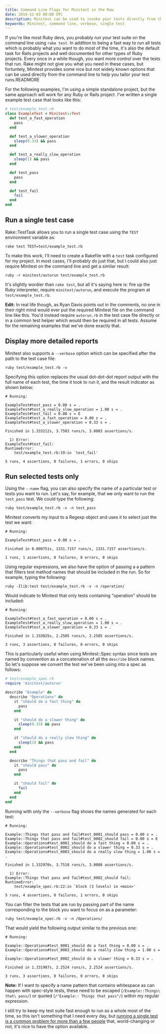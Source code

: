 ```yaml
---
title: Command Line Flags for Minitest in the Raw
date: 2014-12-03 00:00 UTC
description: Minitest can be used to invoke your tests directly from the Ruby interpreter, and it has its own command line options that can be used for certain common use cases encountered by many Rubyists.
keywords: Minitest, command line, verbose, single test
---
```

If you're like most Ruby devs, you probably run your test suite on the command line using `rake test`.  In addition to being a fast way to run all tests which is probably what you want to do most of the time, it's also the default task for Rails projects and well documented for other types of Ruby projects.  Every once in a while though, you want more control over the tests that run.  Rake might not give you what you need in these cases, but fortuntely, Minitest provides some nice but not widely known options that can be used directly from the command line to help you tailor your test runs.READMORE

For the following examples, I'm using a simple standalone project, but the same approach will work for any Ruby or Rails project.  I've written a single example test case that looks like this:

```ruby
# test/example_test.rb
class ExampleTest < Minitest::Test
  def test_a_fast_operation
    pass
  end

  def test_a_slower_operation
    sleep(0.33) && pass
  end

  def test_a_really_slow_operation
    sleep(1) && pass
  end

  def test_pass
    pass
  end

  def test_fail
    fail
  end
end
```

## Run a single test case

Rake::TestTask allows you to run a single test case using the `TEST` environment variable as:

```shell?line_numbers=false
rake test TEST=test/example_test.rb
```

To make this work, I'll need to create a Rakefile with a `test` task configured for my project.  In most cases, I'll probably do just that, but I could also just require Minitest on the command line and get a similar result:

```shell?line_numbers=false
ruby -r minitest/autorun test/example_test.rb
```

It's slightly wordier than `rake test`, but all it's saying here is: fire up the Ruby interpreter, require `minitest/autorun`, and execute the program at `test/example_test.rb`.

**Edit:** In real life though, as Ryan Davis points out in the comments, no one in their right mind would ever put the required Minitest file on the command line like this.  You'd instead require `autorun.rb` in the test case file directly or in a common test helper which would then be required in all tests.  Assume for the remaining examples that we've done exactly that.

## Display more detailed reports

Minitest also supports a `--verbose` option which can be specified after the path to the test case file:

```shell?line_numbers=false
ruby test/example_test.rb -v
```

Specifying this option replaces the usual dot-dot-dot report output with the full name of each test, the time it took to run it, and the result indicator as shown below:

```shell?line_numbers=false
# Running:

ExampleTest#test_pass = 0.00 s = .
ExampleTest#test_a_really_slow_operation = 1.00 s = .
ExampleTest#test_fail = 0.00 s = E
ExampleTest#test_a_fast_operation = 0.00 s = .
ExampleTest#test_a_slower_operation = 0.33 s = .

Finished in 1.333212s, 3.7503 runs/s, 3.0003 assertions/s.

  1) Error:
ExampleTest#test_fail:
RuntimeError:
    test/example_test.rb:19:in `test_fail'

5 runs, 4 assertions, 0 failures, 1 errors, 0 skips
```

## Run selected tests only

Using the `--name` flag, you can also specify the name of a particular test or tests you want to run.  Let's say, for example, that we only want to run the `test_pass` test.  We could type the following:

```shell?line_numbers=false
ruby test/example_test.rb -v -n test_pass
```

Minitest converts my input to a Regexp object and uses it to select just the test we want:

```shell?line_numbers=false
# Running:

ExampleTest#test_pass = 0.00 s = .

Finished in 0.000751s, 1331.7157 runs/s, 1331.7157 assertions/s.

1 runs, 1 assertions, 0 failures, 0 errors, 0 skips
```

Using regular expressions, we also have the option of passing a a pattern that filters test method names that should be included in the run.  So for example, typing the following:

```shell?line_numbers=false
ruby -Ilib:test test/example_test.rb -v -n /operation/
```

Would indicate to Minitest that only tests containing "operation" should be included:

```shell?line_numbers=false
# Running:

ExampleTest#test_a_fast_operation = 0.00 s = .
ExampleTest#test_a_really_slow_operation = 1.00 s = .
ExampleTest#test_a_slower_operation = 0.33 s = .

Finished in 1.333025s, 2.2505 runs/s, 2.2505 assertions/s.

3 runs, 3 assertions, 0 failures, 0 errors, 0 skips
```

This is particularly useful when using Minitest::Spec syntax since tests are named by convention as a concatenation of all the `describe` block names.  So let's suppose we convert the test we've been using into a spec as follows:

```ruby
# test/example_spec.rb
require 'minitest/autorun'

describe "Example" do
  describe "Operations" do
    it "should do a fast thing" do
      pass
    end

    it "should do a slower thing" do
      sleep(0.33) && pass
    end

    it "should do a really slow thing" do
      sleep(1) && pass
    end
  end

  describe "Things that pass and fail" do
    it "should pass" do
      pass
    end

    it "should fail" do
      fail
    end
  end
end
```

Running with only the `--verbose` flag shows the names generated for each test:

```shell?line_numbers=false
# Running:

Example::Things that pass and fail#test_0001_should pass = 0.00 s = .
Example::Things that pass and fail#test_0002_should fail = 0.00 s = E
Example::Operations#test_0001_should do a fast thing = 0.00 s = .
Example::Operations#test_0002_should do a slower thing = 0.33 s = .
Example::Operations#test_0003_should do a really slow thing = 1.00 s = .

Finished in 1.332970s, 3.7510 runs/s, 3.0008 assertions/s.

  1) Error:
Example::Things that pass and fail#test_0002_should fail:
RuntimeError:
    test/example_spec.rb:22:in `block (3 levels) in <main>'

5 runs, 4 assertions, 0 failures, 1 errors, 0 skips
```

You can filter the tests that are run by passing part of the name corresponding to the block you want to focus on as a parameter:

```shell?line_numbers=false
ruby test/example_spec.rb -v -n /Operations/
```

That would yield the following output similar to the previous one:

```shell?line_numbers=false
# Running:

Example::Operations#test_0001_should do a fast thing = 0.00 s = .
Example::Operations#test_0003_should do a really slow thing = 1.00 s = .
Example::Operations#test_0002_should do a slower thing = 0.33 s = .

Finished in 1.331907s, 2.2524 runs/s, 2.2524 assertions/s.

3 runs, 3 assertions, 0 failures, 0 errors, 0 skips
```

**Note:** If I want to specify a name pattern that contains whitespace as can happen with spec-style tests, these need to be escaped (`/Example::Things\ that\ pass/`) or quoted (`/"Example:: Things that pass"/`) within my regular expression.

I still try to keep my test suite fast enough to run as a whole most of the time, so this isn't something that I need every day, but [running a single test is a common problem for more than a few people](http://stackoverflow.com/questions/5285711/is-it-possible-to-run-a-single-test-in-minitest) that, world-changing or not, it's nice to have the option available.
